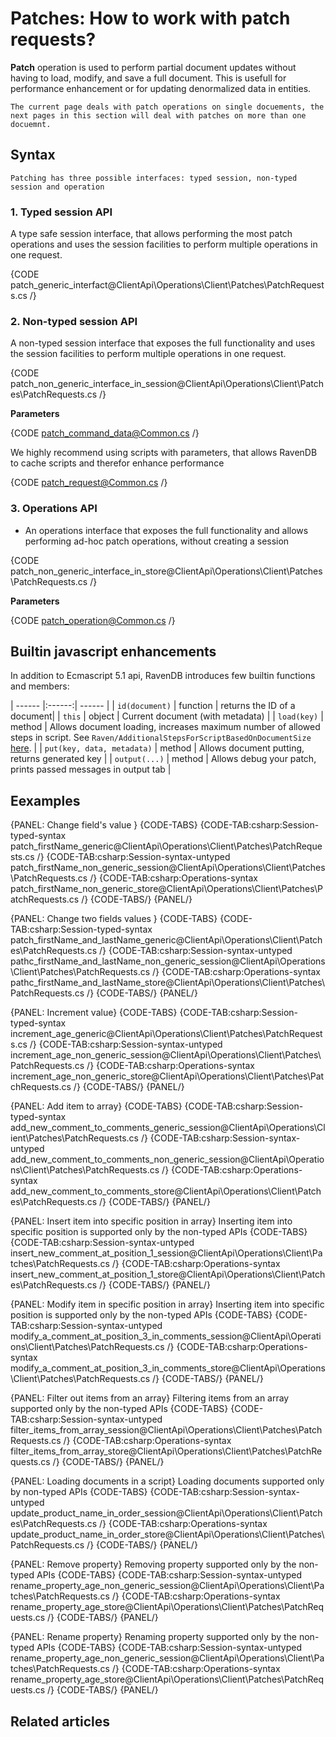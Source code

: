 # Patches: How to work with patch requests?

**Patch** operation is used to perform partial document updates without having to load, modify, and save a full document. This is usefull for performance enhancement or for updating denormalized data in entities.

    The current page deals with patch operations on single docuements, the next pages in this section will deal with patches on more than one docuemnt.

## Syntax
    Patching has three possible interfaces: typed session, non-typed session and operation

### 1. Typed session API
A type safe session interface, that allows performing the most patch operations and uses the session facilities to perform multiple operations in one request.

{CODE patch_generic_interfact@ClientApi\Operations\Client\Patches\PatchRequests.cs /}

### 2. Non-typed session API
A non-typed session interface that exposes the full functionality and uses the session facilities to perform multiple operations in one request.

{CODE patch_non_generic_interface_in_session@ClientApi\Operations\Client\Patches\PatchRequests.cs /}

**Parameters**

{CODE patch_command_data@Common.cs /}

We highly recommend using scripts with parameters, that allows RavenDB to cache scripts and therefor enhance performance

{CODE patch_request@Common.cs /}

### 3. Operations API
* An operations interface that exposes the full functionality and allows performing ad-hoc patch operations, without creating a session

{CODE patch_non_generic_interface_in_store@ClientApi\Operations\Client\Patches\PatchRequests.cs /}

**Parameters**

{CODE patch_operation@Common.cs /}

## Builtin javascript enhancements

In addition to Ecmascript 5.1 api, RavenDB introduces few builtin functions and members:

| ------ |:------:| ------ |
| `id(document)` | function | returns the ID of a document|
| `this` | object | Current document (with metadata) |
| `load(key)` | method | Allows document loading, increases maximum number of allowed steps in script. See `Raven/AdditionalStepsForScriptBasedOnDocumentSize` [here](../../../server/configuration/configuration-options#javascript-parser). |
| `put(key, data, metadata)` | method | Allows document putting, returns generated key |
| `output(...)` | method | Allows debug your patch, prints passed messages in output tab |

## Eexamples

{PANEL: Change field's value }
{CODE-TABS}
{CODE-TAB:csharp:Session-typed-syntax patch_firstName_generic@ClientApi\Operations\Client\Patches\PatchRequests.cs /}
{CODE-TAB:csharp:Session-syntax-untyped patch_firstName_non_generic_session@ClientApi\Operations\Client\Patches\PatchRequests.cs /}
{CODE-TAB:csharp:Operations-syntax patch_firstName_non_generic_store@ClientApi\Operations\Client\Patches\PatchRequests.cs /}
{CODE-TABS/}
{PANEL/}

{PANEL: Change two fields values }
{CODE-TABS}
{CODE-TAB:csharp:Session-typed-syntax patch_firstName_and_lastName_generic@ClientApi\Operations\Client\Patches\PatchRequests.cs /}
{CODE-TAB:csharp:Session-syntax-untyped pathc_firstName_and_lastName_non_generic_session@ClientApi\Operations\Client\Patches\PatchRequests.cs /}
{CODE-TAB:csharp:Operations-syntax pathc_firstName_and_lastName_store@ClientApi\Operations\Client\Patches\PatchRequests.cs /}
{CODE-TABS/}
{PANEL/}

{PANEL: Increment value}
{CODE-TABS}
{CODE-TAB:csharp:Session-typed-syntax increment_age_generic@ClientApi\Operations\Client\Patches\PatchRequests.cs /}
{CODE-TAB:csharp:Session-syntax-untyped increment_age_non_generic_session@ClientApi\Operations\Client\Patches\PatchRequests.cs /}
{CODE-TAB:csharp:Operations-syntax increment_age_non_generic_store@ClientApi\Operations\Client\Patches\PatchRequests.cs /}
{CODE-TABS/}
{PANEL/}

{PANEL: Add item to array}
{CODE-TABS}
{CODE-TAB:csharp:Session-typed-syntax add_new_comment_to_comments_generic_session@ClientApi\Operations\Client\Patches\PatchRequests.cs /}
{CODE-TAB:csharp:Session-syntax-untyped add_new_comment_to_comments_non_generic_session@ClientApi\Operations\Client\Patches\PatchRequests.cs /}
{CODE-TAB:csharp:Operations-syntax add_new_comment_to_comments_store@ClientApi\Operations\Client\Patches\PatchRequests.cs /}
{CODE-TABS/}
{PANEL/}

{PANEL: Insert item into specific position in array}
Inserting item into specific position is supported only by the non-typed APIs
{CODE-TABS}
{CODE-TAB:csharp:Session-syntax-untyped insert_new_comment_at_position_1_session@ClientApi\Operations\Client\Patches\PatchRequests.cs /}
{CODE-TAB:csharp:Operations-syntax insert_new_comment_at_position_1_store@ClientApi\Operations\Client\Patches\PatchRequests.cs /}
{CODE-TABS/}
{PANEL/}

{PANEL: Modify item in specific position in array}
Inserting item into specific position is supported only by the non-typed APIs
{CODE-TABS}
{CODE-TAB:csharp:Session-syntax-untyped modify_a_comment_at_position_3_in_comments_session@ClientApi\Operations\Client\Patches\PatchRequests.cs /}
{CODE-TAB:csharp:Operations-syntax modify_a_comment_at_position_3_in_comments_store@ClientApi\Operations\Client\Patches\PatchRequests.cs /}
{CODE-TABS/}
{PANEL/}

{PANEL: Filter out items from an array}
Filtering items from an array supported only by the non-typed APIs
{CODE-TABS}
{CODE-TAB:csharp:Session-syntax-untyped filter_items_from_array_session@ClientApi\Operations\Client\Patches\PatchRequests.cs /}
{CODE-TAB:csharp:Operations-syntax filter_items_from_array_store@ClientApi\Operations\Client\Patches\PatchRequests.cs /}
{CODE-TABS/}
{PANEL/}

{PANEL: Loading documents in a script}
Loading documents supported only by non-typed APIs
{CODE-TABS}
{CODE-TAB:csharp:Session-syntax-untyped update_product_name_in_order_session@ClientApi\Operations\Client\Patches\PatchRequests.cs /}
{CODE-TAB:csharp:Operations-syntax update_product_name_in_order_store@ClientApi\Operations\Client\Patches\PatchRequests.cs /}
{CODE-TABS/}
{PANEL/}

{PANEL: Remove property}
Removing property supported only by the non-typed APIs
{CODE-TABS}
{CODE-TAB:csharp:Session-syntax-untyped rename_property_age_non_generic_session@ClientApi\Operations\Client\Patches\PatchRequests.cs /}
{CODE-TAB:csharp:Operations-syntax rename_property_age_store@ClientApi\Operations\Client\Patches\PatchRequests.cs /}
{CODE-TABS/}
{PANEL/}

{PANEL: Rename property}
Renaming property supported only by the non-typed APIs
{CODE-TABS}
{CODE-TAB:csharp:Session-syntax-untyped rename_property_age_non_generic_session@ClientApi\Operations\Client\Patches\PatchRequests.cs /}
{CODE-TAB:csharp:Operations-syntax rename_property_age_store@ClientApi\Operations\Client\Patches\PatchRequests.cs /}
{CODE-TABS/}
{PANEL/}



## Related articles


